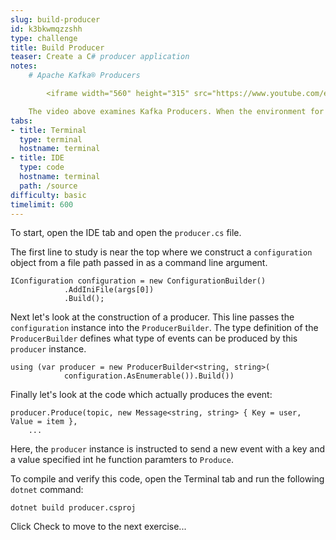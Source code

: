 ```yaml
---
slug: build-producer
id: k3bkwmqzzshh
type: challenge
title: Build Producer
teaser: Create a C# producer application
notes:
    # Apache Kafka® Producers

		<iframe width="560" height="315" src="https://www.youtube.com/embed/I7zm3on_cQQ" title="YouTube video player" frameborder="0" allow="accelerometer; autoplay; clipboard-write; encrypted-media; gyroscope; picture-in-picture" allowfullscreen></iframe>

    The video above examines Kafka Producers. When the environment for this challenge is ready, a Start button will be available in the bottom right corner of the browser.
tabs:
- title: Terminal
  type: terminal
  hostname: terminal
- title: IDE
  type: code
  hostname: terminal
  path: /source
difficulty: basic
timelimit: 600
---
```


To start, open the IDE tab and open the `producer.cs` file.

The first line to study is near the top where we construct a `configuration` object from a file path passed in as a command line argument.

```
IConfiguration configuration = new ConfigurationBuilder()
            .AddIniFile(args[0])
            .Build();
```

Next let's look at the construction of a producer. This line passes the `configuration` instance into the `ProducerBuilder`. The type definition of the `ProducerBuilder` defines what type of events can be produced by this `producer` instance. 

```
using (var producer = new ProducerBuilder<string, string>(
            configuration.AsEnumerable()).Build())
```

Finally let's look at the code which actually produces the event:

```
producer.Produce(topic, new Message<string, string> { Key = user, Value = item },
	...
```

Here, the `producer` instance is instructed to send a new event with a key and a value specified int he function paramters to `Produce`.

To compile and verify this code, open the Terminal tab and run the following `dotnet` command:

```
dotnet build producer.csproj
```

Click Check to move to the next exercise...
